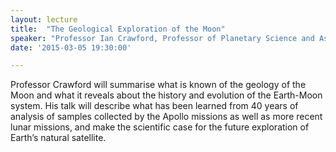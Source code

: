 ```yaml
---
layout: lecture
title:  "The Geological Exploration of the Moon"
speaker: "Professor Ian Crawford, Professor of Planetary Science and Astrobiology, Birkbeck, University of London"
date: '2015-03-05 19:30:00'

---
```

Professor Crawford will summarise what is known of the geology of the Moon and what it reveals about the history and evolution of the Earth-Moon system. His talk will describe what has been learned from 40 years of analysis of samples collected by the Apollo missions as well as more recent lunar missions, and make the scientific case for the future exploration of Earth’s natural satellite.